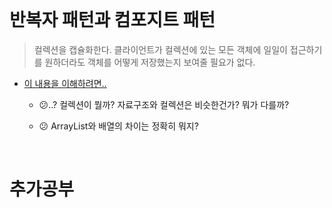 <br/>

# 반복자 패턴과 컴포지트 패턴

> 컬렉션을 캡슐화한다. 클라이언트가 컬렉션에 있는 모든 객체에 일일이 접근하기를 원하더라도 객체를 어떻게 저장했는지 보여줄 필요가 없다. 


- [이 내용을 이해하려면..](#추가공부)  

    - :confused:..? 컬렉션이 뭘까? 자료구조와 컬렉션은 비슷한건가? 뭐가 다를까?

    - :confused: ArrayList와 배열의 차이는 정확히 뭐지?



<br/>



# 추가공부

